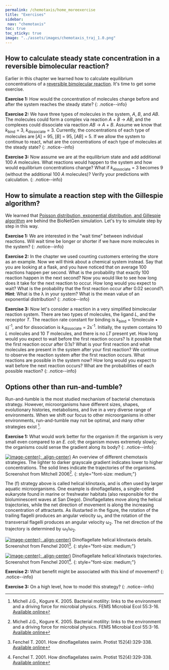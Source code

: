 ```yaml
---
permalink: /chemotaxis/home_moreexercise
title: "Exercises"
sidebar:
 nav: "chemotaxis"
toc: true
toc_sticky: true
image: "../assets/images/chemotaxis_traj_1.0.png"
---
```


## How to calculate steady state concentration in a reversible bimolecular reaction?

Earlier in this chapter we learned how to calculate equilibrium concentrations of a [reversible bimolecular reaction](home_signal). It's time to get some exercise.

**Exercise 1:** How would the concentration of molecules change before and after the system reaches the steady state?
{: .notice--info}

**Exercise 2:** We have three types of molecules in the system, *A*, *B*, and *AB*. The molecules could form a complex via reaction *A* + *B* → *AB*, and the complexes could dissociate via reaction *AB* → *A* + *B*. Assume we know that *k*<sub>bind</sub> = 3, *k*<sub>dissociate</sub> = 3. Currently, the concentrations of each type of molecules are [*A*] = 95, [*B*] = 95, [*AB*] = 5. If we allow the system to continue to react, what are the concentrations of each type of molecules at the steady state?
{: .notice--info}

**Exercise 3:** Now assume we are at the equilibrium state and add additional 100 *A* molecules. What reactions would happen to the system and how would equilibrium concentrations change? What if *k*<sub>dissociate</sub> = 3 becomes 9 (without the additional 100 *A* molecules)? Verify your predictions with calculation.
{: .notice--info}

## How to simulate a reaction step with the Gillespie algorithm?

We learned that [Poisson distribution, exponential distribution, and Gillespie algorithm](home_signalpart2) are behind the BioNetGen simulation. Let's try to simulate step by step in this way.

**Exercise 1:** We are interested in the "wait time" between individual reactions. Will wait time be longer or shorter if we have more molecules in the system?
{: .notice--info}

**Exercise 2:** In the chapter we used counting customers entering the store as an example. Now we will think about a chemical system instead. Say that you are looking at a flask, and you have noticed that on average 100 reactions happen per second. What is the probability that exactly 100 reaction happen in the next second? Now you would like to see how long does it take for the next reaction to occur. How long would you expect to wait? What is the probability that the first reaction occur after 0.02 second?\\
 **Hint**: What is the λ in your system? What is the mean value of an exponential distribution?
{: .notice--info}

**Exercise 3:** Now let's consider a reaction in a very simplified bimolecular reaction system. There are two types of molecules, the ligand *L*, and the rececptor *T*. The reaction rate constant for binding is *k*<sub>bind</sub> = 1(molecule • s)<sup>-1</sup>, and for dissociation is *k*<sub>dissociate</sub> = 2s<sup>-1</sup>. Initially, the system contains 10 *L* molecules and 10 *T* molecules, and there is no *LT* present yet. How long would you expect to wait before the first reaction occurs? Is it possible that the first reaction occur after 0.1s? What is your first reaction and what molecules are present in the system after your first reaction? We continue to observe the reaction system after the first reaction occurs. What reactions are possible in the system now? How long would you expect to wait before the next reaction occurs? What are the probabilities of each possible reaction?
{: .notice--info}

## Options other than run-and-tumble?

Run-and-tumble is the most studied mechanism of bacterial chemotaxis strategy. However, microorganisms have different sizes, shapes, evolutionary histories, metabolisms, and live in a very diverse range of environments. When we shift our focus to other microorganisms in other environments, run-and-tumble may not be optimal, and many other strategies exist [^Mitchell2006].

**Exercise 1:** What would work better for the organism if: the organism is very small even compared to an *E. coli*; the organism moves extremely slowly; the organisms could sense the gradient along its body?
{: .notice--info}

[![image-center](../assets/images/600px/chemotaxis_exercise_moremodel.png){: .align-center}](../assets/images/chemotaxis_exercise_moremodel.png)
An overview of different chemotaxis strategies. The lighter to darker grayscale gradient indicates lower to higher concentrations. The solid lines indicate the trajectories of the organisms. Screenshot from Mitchell 2006[^Mitchell2006].
{: style="font-size: medium;"}

The (f) strategy above is called helical klinotaxis, and is often used by larger aquatic microorganisms. One example is dinoflagellates, a single-celled eukaryote found in marine or freshwater habitats (also responsible for the bioluminescent waves at San Diego). Dinoflagellates move along the helical trajectories, while the net direction of movement is along the increasing concentration of attractants. As illustarted in the figure, the rotation of the trailing flagelli produces an angular velocity ω<sub>1</sub>, and the rotation of the transversal flagelli produces an angular velocity ω<sub>2</sub>. The net direction of the trajectory is determined by ω<sub>1</sub>/ω<sub>2</sub>.

[![image-center](../assets/images/600px/chemotaxis_exercise_helicalzoom.png){: .align-center}](../assets/images/chemotaxis_exercise_helicalzoom.png)
Dinoflagellate helical klinotaxis details. Screenshot from Fenchel 2001[^Fenchel2001].
{: style="font-size: medium;"}

[![image-center](../assets/images/600px/chemotaxis_exercise_helicaltraj.png){: .align-center}](../assets/images/chemotaxis_exercise_helicaltraj.png)
Dinoflagellate helical klinotaxis trajectories. Screenshot from Fenchel 2001[^Fenchel2001].
{: style="font-size: medium;"}

**Exercise 2:** What benefit might be associated with this kind of movement?
{: .notice--info}

**Exercise 3:** On a high level, how to model this strategy?
{: .notice--info}

[^Mitchell2006]: Michell J.G., Kogure K. 2005. Bacterial motility: links to the environment and a driving force for microbial physics. FEMS Microbial Ecol 55:3-16. [Available online](https://academic.oup.com/femsec/article/55/1/3/554107)

[^Fenchel2001]: Fenchel T. 2001. How dinoflagellates swim. Protist 152(4):329-338. [Available online](https://www.sciencedirect.com/science/article/pii/S1434461004700711)
